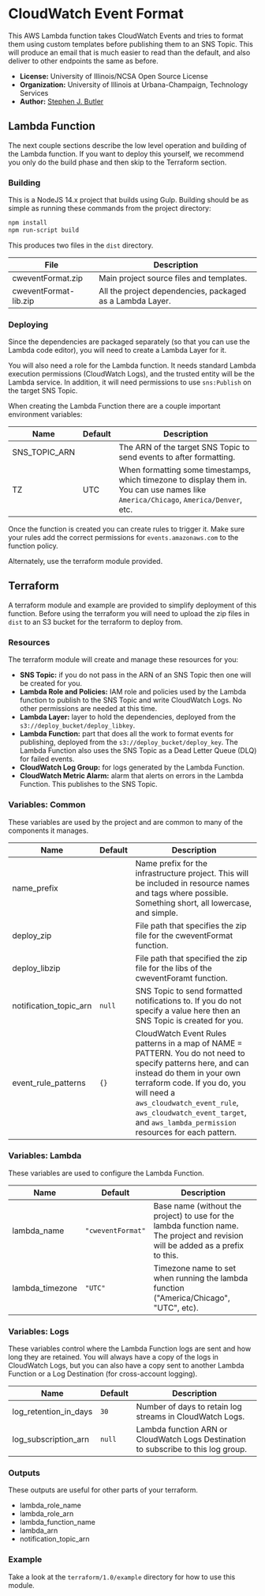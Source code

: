 # CloudWatch Event Format

This AWS Lambda function takes CloudWatch Events and tries to format them using
custom templates before publishing them to an SNS Topic. This will produce an
email that is much easier to read than the default, and also deliver to other
endpoints the same as before.

- **License:** University of Illinois/NCSA Open Source License
- **Organization:** University of Illinois at Urbana-Champaign, Technology Services
- **Author:** [Stephen J. Butler](mailto:stephen.butler@gmail.com)

## Lambda Function

The next couple sections describe the low level operation and building of the
Lambda function. If you want to deploy this yourself, we recommend you only do
the build phase and then skip to the Terraform section.

### Building

This is a NodeJS 14.x project that builds using Gulp. Building should be as
simple as running these commands from the project directory:

```bash
npm install
npm run-script build
```

This produces two files in the `dist` directory.

| File                  | Description |
| --------------------- | ----------- |
| cweventFormat.zip     | Main project source files and templates. |
| cweventFormat-lib.zip | All the project dependencies, packaged as a Lambda Layer. |

### Deploying

Since the dependencies are packaged separately (so that you can use the Lambda
code editor), you will need to create a Lambda Layer for it.

You will also need a role for the Lambda function. It needs standard Lambda
execution permissions (CloudWatch Logs), and the trusted entity will be the
Lambda service. In addition, it will need permissions to use `sns:Publish` on
the target SNS Topic.

When creating the Lambda Function there are a couple important environment
variables:

| Name          | Default | Description |
| ------------- | ------- | ----------- |
| SNS_TOPIC_ARN |         | The ARN of the target SNS Topic to send events to after formatting. |
| TZ            | UTC     | When formatting some timestamps, which timezone to display them in. You can use names like `America/Chicago`, `America/Denver`, etc. |

Once the function is created you can create rules to trigger it. Make sure your
rules add the correct permissions for `events.amazonaws.com` to the function
policy.

Alternately, use the terraform module provided.

## Terraform

A terraform module and example are provided to simplify deployment of this
function. Before using the terraform you will need to upload the zip files in
`dist` to an S3 bucket for the terraform to deploy from.

### Resources

The terraform module will create and manage these resources for you:

- **SNS Topic:** if you do not pass in the ARN of an SNS Topic then one will be created
  for you.
- **Lambda Role and Policies:** IAM role and policies used by the Lambda function to
  publish to the SNS Topic and write CloudWatch Logs. No other permissions are
  needed at this time.
- **Lambda Layer:** layer to hold the dependencies, deployed from the
  `s3://deploy_bucket/deploy_libkey`.
- **Lambda Function:** part that does all the work to format events for publishing,
  deployed from the `s3://deploy_bucket/deploy_key`. The Lambda Function also
  uses the SNS Topic as a Dead Letter Queue (DLQ) for failed events.
- **CloudWatch Log Group:** for logs generated by the Lambda Function.
- **CloudWatch Metric Alarm:** alarm that alerts on errors in the Lambda Function.
  This publishes to the SNS Topic.

### Variables: Common

These variables are used by the project and are common to many of the components
it manages.

| Name                   | Default | Description |
| ---------------------- | ------- | ----------- |
| name_prefix            |         | Name prefix for the infrastructure project. This will be included in resource names and tags where possible. Something short, all lowercase, and simple. |
| deploy_zip             |         | File path that specifies the zip file for the cweventFormat function. |
| deploy_libzip          |         | File path that specified the zip file for the libs of the cweventForamt function. |
| notification_topic_arn | `null`  | SNS Topic to send formatted notifications to. If you do not specify a value here then an SNS Topic is created for you. |
| event_rule_patterns    | `{}`    | CloudWatch Event Rules patterns in a map of NAME = PATTERN. You do not need to specify patterns here, and can instead do them in your own terraform code. If you do, you will need a `aws_cloudwatch_event_rule`, `aws_cloudwatch_event_target`, and `aws_lambda_permission` resources for each pattern. |

### Variables: Lambda

These variables are used to configure the Lambda Function.

| Name            | Default           | Description |
| --------------- | ----------------- | ----------- |
| lambda_name     | `"cweventFormat"` | Base name (without the project) to use for the lambda function name. The project and revision will be added as a prefix to this. |
| lambda_timezone | `"UTC"`           | Timezone name to set when running the lambda function ("America/Chicago", "UTC", etc). |

### Variables: Logs

These variables control where the Lambda Function logs are sent and how long they
are retained. You will always have a copy of the logs in CloudWatch Logs, but you
can also have a copy sent to another Lambda Function or a Log Destination (for
cross-account logging).

| Name                  | Default | Description |
| --------------------- | ------- | ----------- |
| log_retention_in_days | `30`    | Number of days to retain log streams in CloudWatch Logs. |
| log_subscription_arn  | `null`  | Lambda function ARN or CloudWatch Logs Destination to subscribe to this log group. |

### Outputs

These outputs are useful for other parts of your terraform.

- lambda_role_name
- lambda_role_arn
- lambda_function_name
- lambda_arn
- notification_topic_arn

### Example

Take a look at the `terraform/1.0/example` directory for how to use this module.
